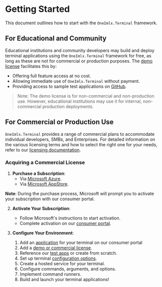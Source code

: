 # Getting Started
This document outlines how to start with the `OneImlx.Terminal` framework.

## For Educational and Community
Educational institutions and community developers may build and deploy terminal applications using the `OneImlx.Terminal` framework for free, as long as these are not for commercial or production purposes. The [demo license](demo.md) facilitates this by:
- Offering full feature access at no cost.
- Allowing immediate use of `OneImlx.Terminal` without payment.
- Providing access to sample test applications on [GitHub](https://github.com/perpetualintelligence/terminal/tree/main/apps).

> Note: The demo license is for non-commercial and non-production use. However, educational institutions may use it for internal, non-commercial production deployments.

## For Commercial or Production Use
`OneImlx.Terminal` provides a range of commercial plans to accommodate individual developers, SMBs, and Enterprises. For detailed information on the various licensing terms and how to select the right one for your needs, refer to our [licensing documentation](../licensing/intro.md).

### Acquiring a Commercial License
1. **Purchase a Subscription**:    
   - Via [Microsoft Azure](../../buying/buyonmsazure.md).
   - Via [Microsoft AppStore](../../buying/buyonmsappsource.md).

**Note**: During the purchase process, Microsoft will prompt you to activate your subscription with our consumer portal.

2. **Activate Your Subscription**: 
   - Follow Microsoft's instructions to start activation.
   - Complete activation on our [consumer portal](https://www.consumer.perpetualintelligence.com/).

3. **Configure Your Environment**: 
   1. Add an [application](apps.md) for your terminal on our consumer portal
   2. Add a [demo or commercial license](../licensing/license.md).
   3. Reference our [test apps](https://github.com/perpetualintelligence/terminal/tree/main/apps) or create from scratch.
   4. Set up terminal [configuration options](../configurationoptions.md).
   5. Create a hosted service for your terminal.
   6. Configure commands, arguments, and options.
   7. Implement command runners.
   8. Build and launch your terminal applications!